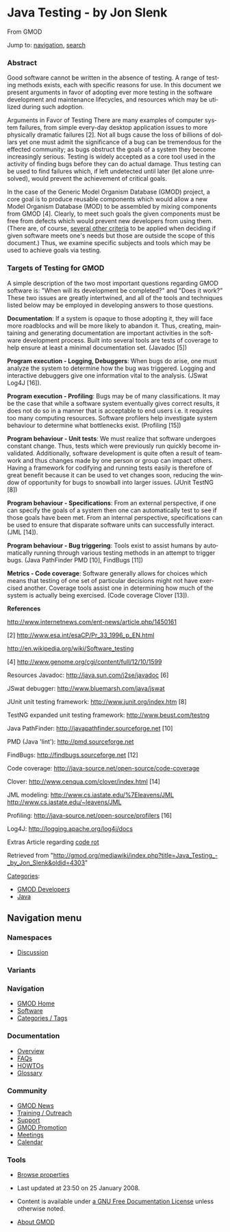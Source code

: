<div id="mw-page-base" class="noprint">

</div>

<div id="mw-head-base" class="noprint">

</div>

<div id="content" class="mw-body" role="main">

<span id="top"></span>

<div id="mw-js-message" style="display:none;">

</div>



# <span dir="auto">Java Testing - by Jon Slenk</span>

<div id="bodyContent">

<div id="siteSub">

From GMOD

</div>

<div id="contentSub">

</div>

<div id="jump-to-nav" class="mw-jump">

Jump to: [navigation](#mw-navigation), [search](#p-search)

</div>

<div id="mw-content-text" class="mw-content-ltr" lang="en" dir="ltr">

### <span id="Abstract" class="mw-headline">Abstract</span>

Good software cannot be written in the absence of testing. A range of
testing methods exists, each with specific reasons for use. In this
document we present arguments in favor of adopting ever more testing in
the software development and maintenance lifecycles, and resources which
may be utilized during such adoption.

Arguments in Favor of Testing There are many examples of computer system
failures, from simple every-day desktop application issues to more
physically dramatic failures \[2\]. Not all bugs cause the loss of
billions of dollars yet one must admit the significance of a bug can be
tremendous for the effected community; as bugs obstruct the goals of a
system they become increasingly serious. Testing is widely accepted as a
core tool used in the activity of finding bugs before they can do actual
damage. Thus testing can be used to find failures which, if left
undetected until later (let alone unresolved), would prevent the
achievement of critical goals.

In the case of the Generic Model Organism Database (GMOD) project, a
core goal is to produce reusable components which would allow a new
Model Organism Database (MOD) to be assembled by mixing components from
GMOD \[4\]. Clearly, to meet such goals the given components must be
free from defects which would prevent new developers from using them.
(There are, of course, <a
href="http://www.stickyminds.com/sitewide.asp?sid=1&amp;sqry=%2AZ%28SM%29%2AJ%28ARTCOL%29%2AR%28createdate%29%2AK%28articlesandpapers%29%2AF%28%7E%29%2AX%28sqeorig%29%2A&amp;sidx=8&amp;sopp=10&amp;ObjectId=9854&amp;Function=DETAILBROWSE&amp;ObjectType=ART"
class="external text" rel="nofollow">several other criteria</a> to be
applied when deciding if given software meets one's needs but those are
outside the scope of this document.) Thus, we examine specific subjects
and tools which may be used to achieve goals via testing.

### <span id="Targets_of_Testing_for_GMOD" class="mw-headline">Targets of Testing for GMOD</span>

A simple description of the two most important questions regarding GMOD
software is: "When will its development be completed?" and "Does it
work?" These two issues are greatly intertwined, and all of the tools
and techniques listed below may be employed in developing answers to
those questions.

**Documentation**: If a system is opaque to those adopting it, they will
face more roadblocks and will be more likely to abandon it. Thus,
creating, maintaining and generating documentation are important
activities in the software development process. Built into several tools
are tests of coverage to help ensure at least a minimal documentation
set. (Javadoc \[5\])

**Program execution - Logging, Debuggers**: When bugs do arise, one must
analyze the system to determine how the bug was triggered. Logging and
interactive debuggers give one information vital to the analysis. (JSwat
Log4J \[16\]).

**Program execution - Profiling**: Bugs may be of many classifications.
It may be the case that while a software system eventually gives correct
results, it does not do so in a manner that is acceptable to end users
i.e. it requires too many computing resources. Software profilers help
investigate system behaviour to determine what bottlenecks exist.
(Profiling \[15\])

**Program behaviour - Unit tests**: We must realize that software
undergoes constant change. Thus, tests which were previously run quickly
become invalidated. Additionally, software development is quite often a
result of teamwork and thus changes made by one person or group can
impact others. Having a framework for codifying and running tests easily
is therefore of great benefit because it can be used to vet changes
soon, reducing the window of opportunity for bugs to snowball into
larger issues. (JUnit TestNG \[8\])

**Program behaviour - Specifications**: From an external perspective, if
one can specify the goals of a system then one can automatically test to
see if those goals have been met. From an internal perspective,
specifications can be used to ensure that disparate software units can
successfully interact. (JML \[14\]).

**Program behaviour - Bug triggering**: Tools exist to assist humans by
automatically running through various testing methods in an attempt to
trigger bugs. (Java PathFinder PMD \[10\], FindBugs \[11\])

**Metrics - Code coverage**: Software generally allows for choices which
means that testing of one set of particular decisions might not have
exercised another. Coverage tools assist one in determining how much of
the system is actually being exercised. (Code coverage Clover \[13\]).

  
**References**

<a href="http://www.internetnews.com/ent-news/article.php/1450161"
class="external free"
rel="nofollow">http://www.internetnews.com/ent-news/article.php/1450161</a>

\[2\] <a href="http://www.esa.int/esaCP/Pr_33_1996_p_EN.html"
class="external free"
rel="nofollow">http://www.esa.int/esaCP/Pr_33_1996_p_EN.html</a>

<a href="http://en.wikipedia.org/wiki/Software_testing"
class="external free"
rel="nofollow">http://en.wikipedia.org/wiki/Software_testing</a>

\[4\] <a href="http://www.genome.org/cgi/content/full/12/10/1599"
class="external free"
rel="nofollow">http://www.genome.org/cgi/content/full/12/10/1599</a>

Resources Javadoc:
<a href="http://java.sun.com/j2se/javadoc" class="external free"
rel="nofollow">http://java.sun.com/j2se/javadoc</a> \[6\]

JSwat debugger:
<a href="http://www.bluemarsh.com/java/jswat" class="external free"
rel="nofollow">http://www.bluemarsh.com/java/jswat</a>

JUnit unit testing framework:
<a href="http://www.junit.org/index.htm" class="external free"
rel="nofollow">http://www.junit.org/index.htm</a> \[8\]

TestNG expanded unit testing framework:
<a href="http://www.beust.com/testng" class="external free"
rel="nofollow">http://www.beust.com/testng</a>

Java PathFinder:
<a href="http://javapathfinder.sourceforge.net" class="external free"
rel="nofollow">http://javapathfinder.sourceforge.net</a> \[10\]

PMD (Java 'lint'):
<a href="http://pmd.sourceforge.net" class="external free"
rel="nofollow">http://pmd.sourceforge.net</a>

FindBugs:
<a href="http://findbugs.sourceforge.net" class="external free"
rel="nofollow">http://findbugs.sourceforge.net</a> \[12\]

Code coverage:
<a href="http://java-source.net/open-source/code-coverage"
class="external free"
rel="nofollow">http://java-source.net/open-source/code-coverage</a>

Clover:
<a href="http://www.cenqua.com/clover/index.html" class="external free"
rel="nofollow">http://www.cenqua.com/clover/index.html</a> \[14\]

JML modeling:
<a href="http://www.cs.iastate.edu/%7Eleavens/JML" class="external free"
rel="nofollow">http://www.cs.iastate.edu/%7Eleavens/JML</a>
<a href="http://www.cs.iastate.edu/~leavens/JML" class="external free"
rel="nofollow">http://www.cs.iastate.edu/~leavens/JML</a>

Profiling: <a href="http://java-source.net/open-source/profilers"
class="external free"
rel="nofollow">http://java-source.net/open-source/profilers</a> \[16\]

Log4J:
<a href="http://logging.apache.org/log4j/docs" class="external free"
rel="nofollow">http://logging.apache.org/log4j/docs</a>

Extras Article regarding <a
href="http://www.stickyminds.com/sitewide.asp?sid=1&amp;sqry=%2AZ%28SM%29%2AJ%28ARTCOL%29%2AR%28createdate%29%2AK%28articlesandpapers%29%2AF%28%7E%29%2AX%28sqeorig%29%2A&amp;sidx=10&amp;sopp=10&amp;ObjectId=9860&amp;Function=DETAILBROWSE&amp;ObjectType=ART"
class="external text" rel="nofollow">code rot</a>

</div>

<div class="printfooter">

Retrieved from
"<http://gmod.org/mediawiki/index.php?title=Java_Testing_-_by_Jon_Slenk&oldid=4303>"

</div>

<div id="catlinks" class="catlinks">

<div id="mw-normal-catlinks" class="mw-normal-catlinks">

[Categories](Special%3ACategories "Special%3ACategories"):

- [GMOD Developers](Category%3AGMOD_Developers "Category%3AGMOD Developers")
- [Java](Category%3AJava "Category%3AJava")

</div>

</div>

<div class="visualClear">

</div>

</div>

</div>

<div id="mw-navigation">

## Navigation menu

<div id="mw-head">



<div id="left-navigation">

<div id="p-namespaces" class="vectorTabs" role="navigation"
aria-labelledby="p-namespaces-label">

### Namespaces


- <span id="ca-talk"><a
  href="http://gmod.org/mediawiki/index.php?title=Talk:Java_Testing_-_by_Jon_Slenk&amp;action=edit&amp;redlink=1"
  accesskey="t"
  title="Discussion about the content page [t]">Discussion</a></span>

</div>

<div id="p-variants" class="vectorMenu emptyPortlet" role="navigation"
aria-labelledby="p-variants-label">

### 

### Variants[](#)

<div class="menu">

</div>

</div>

</div>





</div>

</div>

</div>

<div id="mw-panel">

<div id="p-logo" role="banner">

<a href="Main_Page"
style="background-image: url(../images/GMOD-cogs.png);"
title="Visit the main page"></a>

</div>

<div id="p-Navigation" class="portal" role="navigation"
aria-labelledby="p-Navigation-label">

### Navigation

<div class="body">

- <span id="n-GMOD-Home">[GMOD Home](Main_Page)</span>
- <span id="n-Software">[Software](GMOD_Components)</span>
- <span id="n-Categories-.2F-Tags">[Categories /
  Tags](Categories)</span>

</div>

</div>

<div id="p-Documentation" class="portal" role="navigation"
aria-labelledby="p-Documentation-label">

### Documentation

<div class="body">

- <span id="n-Overview">[Overview](Overview)</span>
- <span id="n-FAQs">[FAQs](Category%3AFAQ)</span>
- <span id="n-HOWTOs">[HOWTOs](Category%3AHOWTO)</span>
- <span id="n-Glossary">[Glossary](Glossary)</span>

</div>

</div>

<div id="p-Community" class="portal" role="navigation"
aria-labelledby="p-Community-label">

### Community

<div class="body">

- <span id="n-GMOD-News">[GMOD News](GMOD_News)</span>
- <span id="n-Training-.2F-Outreach">[Training /
  Outreach](Training_and_Outreach)</span>
- <span id="n-Support">[Support](Support)</span>
- <span id="n-GMOD-Promotion">[GMOD Promotion](GMOD_Promotion)</span>
- <span id="n-Meetings">[Meetings](Meetings)</span>
- <span id="n-Calendar">[Calendar](Calendar)</span>

</div>

</div>

<div id="p-tb" class="portal" role="navigation"
aria-labelledby="p-tb-label">

### Tools

<div class="body">


- <span id="t-smwbrowselink"><a href="Special%3ABrowse/Java_Testing_-2D_by_Jon_Slenk"
  rel="smw-browse">Browse properties</a></span>


</div>

</div>

</div>

</div>

<div id="footer" role="contentinfo">

- <span id="footer-info-lastmod">Last updated at 23:50 on 25 January
  2008.</span>
<!-- - <span id="footer-info-viewcount">15,632 page views.</span> -->
- <span id="footer-info-copyright">Content is available under
  <a href="http://www.gnu.org/licenses/fdl-1.3.html" class="external"
  rel="nofollow">a GNU Free Documentation License</a> unless otherwise
  noted.</span>

<!-- -->

- <span id="footer-places-about">[About
  GMOD](GMOD:About "GMOD:About")</span>

<!-- -->






</div>
